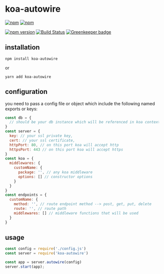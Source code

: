 # koa-autowire
[![npm](https://img.shields.io/npm/l/koa-autowire.svg)]()
[![npm](https://img.shields.io/npm/dt/koa-autowire.svg)](https://www.npmjs.com/package/koa-autowire)

[![npm version](https://badge.fury.io/js/koa-autowire.svg)](https://badge.fury.io/js/koa-autowire)
[![Build Status](https://travis-ci.org/matsp/koa-autowire.svg?branch=master)](https://travis-ci.org/matsp/koa-autowire) 
[![Greenkeeper badge](https://badges.greenkeeper.io/matsp/koa-autowire.svg)](https://greenkeeper.io/)

## installation

`npm install koa-autowire`

or

`yarn add koa-autowire`

## configuration

you need to pass a config file or object which include the following named exports or keys:

``` javascript
const db = {
  // should be your db instance which will be referenced in koa context object
}
const server = {
  key: // your ssl private key,
  cert: // your ssl certificate,
  httpPort: 80, // on this port koa will accept http
  httpsPort: 443 // on this port koa will accept https
}
const koa = {
  middlewares: {
    customName: {
      package: '', // any koa middleware
      options: [] // constructor options
    }
  }
}
const endpoints = {
  customName: {
    method: '', // route endpoint method --> post, get, put, delete
    route: '', // route path
    middlewares: [] // middleware functions that will be used
  }
}
```


## usage

``` javascript
const config = require('./config.js')
const server = require('koa-autowire')

const app = server.autowire(config)
server.start(app);
 
```

